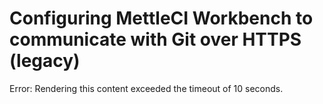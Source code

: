 # Configuring MettleCI Workbench to communicate with Git over HTTPS (legacy)

Error: Rendering this content exceeded the timeout of 10 seconds.